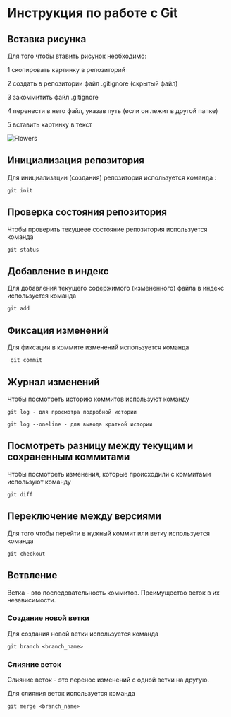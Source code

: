 # **Инструкция по работе с Git**

## Вставка рисунка

Для того чтобы втавить рисунок необходимо:

1 скопировать картинку в репозиторий

2 создать в репозитории файл .gitignore (скрытый файл)

3 закоммитить файл .gitignore

4 перенести в него файл, указав путь (если он лежит в другой папке)

5 вставить картинку в текст

![Flowers](Flowers.jpg)

## Инициализация репозитория

Для инициализации (создания) репозитория используется команда :

    git init

## Проверка состояния репозитория

Чтобы проверить текущеее состояние репозитория используется команда

    git status

## Добавление в индекс

Для добавления текущего содержимого (измененного) файла в индекс используется команда

    git add

## Фиксация изменений
Для фиксации в коммите изменений используется команда

     git commit

## Журнал изменений

Чтобы посмотреть историю коммитов используют команду

    git log - для просмотра подробной истории

    git log --oneline - для вывода краткой истории

## Посмотреть разницу между текущим и сохраненным коммитами
Чтобы посмотреть изменения, которые происходили с коммитами используют команду

    git diff

## Переключение между версиями

Для того чтобы перейти в нужный коммит или ветку используется команда 

    git checkout

## Ветвление

Ветка - это последовательность коммитов.
Преимущество веток в их независимости. 

### Создание новой ветки

Для создания новой ветки используется команда

    git branch <branch_name>
    
### Слияние веток

Слияние веток - это перенос изменений с одной ветки на другую.

Для слияния веток используется команда

    git merge <branch_name>
    
